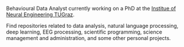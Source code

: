 Behavioural Data Analyst currently working on a PhD at the [Institue of Neural Engineering TUGraz](https://www.tugraz.at/institute/ine/home/).

Find repositories related to data analysis, natural language processing, deep learning, EEG processing, scientific programming, science management and administration, and some other personal projects.

<!-- ![GitHub stats](https://github-readme-stats.vercel.app/api?username=abcsds&show_icons=true) -->
<!-- ![Top Langs](https://github-readme-stats.vercel.app/api/top-langs/?username=abcsds&layout=compact&langs_count=12) -->
